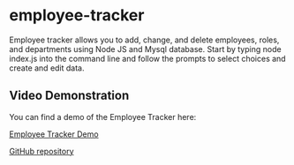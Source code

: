 # employee-tracker

Employee tracker allows you to add, change, and delete employees, roles, and departments using Node JS and Mysql database. Start by typing node index.js into the command line and follow the prompts to select choices and create and edit data. 

## Video Demonstration
You can find a demo of the Employee Tracker here:

[Employee Tracker Demo]()

[GitHub repository](https://github.com/Mattyb5000/employee-tracker.git)
 

